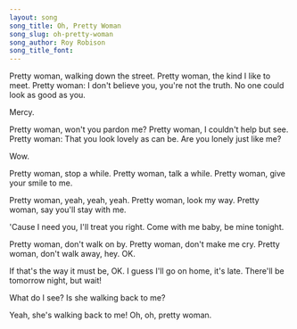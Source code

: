 ```yaml
---
layout: song
song_title: Oh, Pretty Woman
song_slug: oh-pretty-woman
song_author: Roy Robison
song_title_font: 
---
```


Pretty woman, walking down the street.
Pretty woman, the kind I like to meet.
Pretty woman:
I don't believe you, you're not the truth.
No one could look as good as you.

Mercy.

Pretty woman, won't you pardon me?
Pretty woman, I couldn't help but see.
Pretty woman:
That you look lovely as can be.
Are you lonely just like me?

Wow.

<p class="chorus">
  Pretty woman, stop a while.
  Pretty woman, talk a while.
  Pretty woman, give your smile to me.
</p>

<p class="chorus">
  Pretty woman, yeah, yeah, yeah.
  Pretty woman, look my way.
  Pretty woman, say you'll stay with me.
</p>

<p class="bridge">
  'Cause I need you, I'll treat you right.
  Come with me baby, be mine tonight.
</p>

Pretty woman, don't walk on by.
Pretty woman, don't make me cry.
Pretty woman, don't walk away, hey.
OK.

If that's the way it must be, OK.
I guess I'll go on home, it's late.
There'll be tomorrow night, but wait!

What do I see?
Is she walking back to me?

Yeah, she's walking back to me!
Oh, oh, pretty woman.